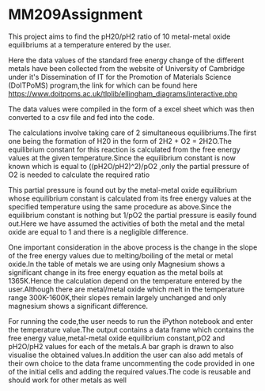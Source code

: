 # MM209Assignment
This project aims to find the pH20/pH2 ratio of 10 metal-metal oxide equilibriums at a temperature entered by the user.

Here the data values of the standard free energy change of the different metals have been collected from the website of University of Cambridge under it's Dissemination of IT for the Promotion of Materials Science (DoITPoMS) program,the link for which can be found here https://www.doitpoms.ac.uk/tlplib/ellingham_diagrams/interactive.php

The data values were compiled in the form of a excel sheet which was then converted to a csv file and fed into the code.

The calculations involve taking care of 2 simultaneous equilibriums.The first one being the formation of H20 in the form of 2H2 + O2 = 2H2O.The equilibrium constant for this reaction is calculated from the free energy values at the given temperature.Since the equilibrium constant is now known which is equal to ((pH2O/pH2)^2)/pO2 ,only the partial pressure of O2 is needed to calculate the required ratio

This partial pressure is found out by the metal-metal oxide equilibrium whose equilibrium constant is calculated from its free energy values at the specified temperature using the same procedure as above.Since the equilibrium constant is nothing but 1/pO2 the partial pressure is easily found out.Here we have assumed the activities of both the metal and the metal oxide are equal to 1 and there is a negligible difference.

One important consideration in the above process is the change in the slope of the free energy values due to melting/boiling of the metal or metal oxide.In the table of metals we are using only Magnesium shows a significant change in its free energy equation as the metal boils at 1365K.Hence the calculation depend on the temperature entered by the user.Although there are metal/metal oxide which melt in the temperature range 300K-1600K,their slopes remain largely unchanged and only magnesium shows a significant difference.

For running the code,the user needs to run the iPython notebook and enter the temperature value.The output contains a data frame which contains the free energy value,metal-metal oxide equilibrium constant,pO2 and pH2O/pH2 values for each of the metals.A bar graph is drawn to also visualise the obtained values.In addition the user can also add metals of their own choice to the data frame uncommenting the code provided in one of the initial cells and adding the required values.The code is reusable and should work for other metals as well
